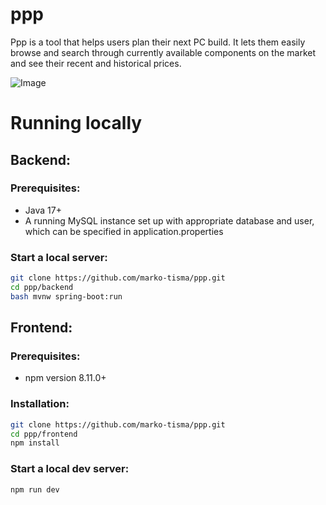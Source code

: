 # ppp


Ppp is a tool that helps users plan their next PC build.
It lets them easily browse and search through currently available components on the market and see their recent and historical prices.

![Image](https://i.imgur.com/ZfzN1EJ.png)

# Running locally
## Backend:
### Prerequisites:
- Java 17+
- A running MySQL instance set up with appropriate database and user, which can be specified in application.properties
### Start a local server:
```sh
git clone https://github.com/marko-tisma/ppp.git
cd ppp/backend
bash mvnw spring-boot:run
```
## Frontend:
### Prerequisites:
- npm version 8.11.0+
### Installation:
```sh
git clone https://github.com/marko-tisma/ppp.git
cd ppp/frontend
npm install
```
### Start a local dev server:
```sh
npm run dev
```
